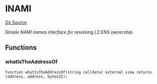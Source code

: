 # INAMI
[Git Source](https://github.com/NaniDAO/ie/blob/58175fad32cfeea89f1d83e288aec227fe545300/src/IE.sol)

*Simple NAMI names interface for resolving L2 ENS ownership.*


## Functions
### whatIsTheAddressOf


```solidity
function whatIsTheAddressOf(string calldata) external view returns (address, address, bytes32);
```

